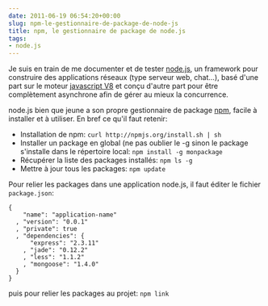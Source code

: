 ```yaml
---
date: 2011-06-19 06:54:20+00:00
slug: npm-le-gestionnaire-de-package-de-node-js
title: npm, le gestionnaire de package de node.js
tags:
- node.js
---
```


Je suis en train de me documenter et de tester [node.js](http://nodejs.org), un framework pour construire des applications réseaux (type serveur web, chat...), basé d'une part sur le moteur [javascript V8](http://code.google.com/p/v8/) et conçu d'autre part pour être complètement asynchrone afin de gérer au mieux la concurrence.

node.js bien que jeune a son propre gestionnaire de package [npm](http://npmjs.org/), facile à installer et à utiliser. En bref ce qu'il faut retenir:

  * Installation de npm: ```curl http://npmjs.org/install.sh | sh```<!--more-->  
  * Installer un package en global (ne pas oublier le -g sinon le package s'installe dans le répertoire local: ```npm install -g monpackage```
  * Récupérer la liste des packages installés: ```npm ls -g```
  * Mettre à jour tous les packages: ```npm update```

Pour relier les packages dans une application node.js, il faut éditer le fichier ```package.json```:

	{
	    "name": "application-name"
	  , "version": "0.0.1"
	  , "private": true
	  , "dependencies": {
	      "express": "2.3.11"
	    , "jade": "0.12.2"
	    , "less": "1.1.2"
	    , "mongoose": "1.4.0"
	  }
	}
puis pour relier les packages au projet: ```npm link```


